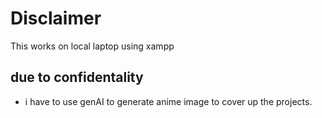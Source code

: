 # Disclaimer

This works on local laptop using xampp

## due to confidentality

- i have to use genAI to generate anime image to cover up the projects.
